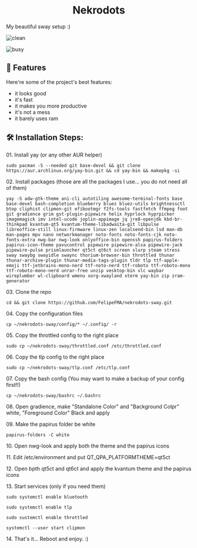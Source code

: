 <h1 align="center" id="title">Nekrodots</h1>

<p id="description">My beautiful sway setup :)</p>

  ![clean](https://github.com/user-attachments/assets/e2333ae7-4e96-4a66-893e-c6ebbab00490)

  ![busy](https://github.com/user-attachments/assets/8f22be4c-a655-4b9e-9e7f-540cc42af048)

  
<h2>🧐 Features</h2>

Here're some of the project's best features:

*   it looks good
*   it's fast
*   it makes you more productive
*   it's not a mess
*   it barely uses ram

<h2>🛠️ Installation Steps:</h2>

<p>01. Install yay (or any other AUR helper)</p>

```
sudo pacman -S --needed git base-devel && git clone https://aur.archlinux.org/yay-bin.git && cd yay-bin && makepkg -si
```

<p>02. Install packages (those are all the packages I use... you do not need all of them)</p>

```
yay -S adw-gtk-theme ani-cli autotiling awesome-terminal-fonts base base-devel bash-completion blueberry bluez bluez-utils brightnessctl btop cliphist clipmon-git efibootmgr f2fs-tools fastfetch ffmpeg foot git gradience grim gst-plugin-pipewire helix hyprlock hyprpicker imagemagick imv intel-ucode joplin-appimage jq jre8-openjdk kbd-br-thinkpad kvantum-qt5 kvantum-theme-libadwaita-git libpulse libreoffice-still linux-firmware linux-zen localsend-bin lsd man-db man-pages mpv nano networkmanager noto-fonts noto-fonts-cjk noto-fonts-extra nwg-bar nwg-look onlyoffice-bin openssh papirus-folders papirus-icon-theme pavucontrol pipewire pipewire-alsa pipewire-jack pipewire-pulse prismlauncher qt5ct qt6ct screen slurp steam stress sway swaybg swayidle swaync thorium-browser-bin throttled thunar thunar-archive-plugin thunar-media-tags-plugin tldr tlp ttf-apple-emoji ttf-jetbrains-mono-nerd ttf-noto-nerd ttf-roboto ttf-roboto-mono ttf-roboto-mono-nerd unrar-free unzip vesktop-bin vlc waybar wireplumber wl-clipboard wmenu xorg-xwayland xterm yay-bin zip zram-generator
```

<p>03. Clone the repo</p>

```
cd && git clone https://github.com/FelipeFMA/nekrodots-sway.git
```

<p>04. Copy the configuration files</p>

```
cp ~/nekrodots-sway/config/* ~/.config/ -r
```

<p>05. Copy the throttled config to the right place</p>

```
sudo cp ~/nekrodots-sway/throttled.conf /etc/throttled.conf
```

<p>06. Copy the tlp config to the right place</p>

```
sudo cp ~/nekrodots-sway/tlp.conf /etc/tlp.conf
```

<p>07. Copy the bash config (You may want to make a backup of your config first!!)</p>

```
cp ~/nekrodots-sway/bashrc ~/.bashrc
```

<p>08. Open gradience, make "Standalone Color" and "Background Colpr" white, "Foreground Color" Black and apply</p>

<p>09. Make the papirus folder be white</p>

```
papirus-folders -C white
```

<p>10. Open nwg-look and apply both the theme and the papirus icons</p>

<p>11. Edit /etc/environment and put QT_QPA_PLATFORMTHEME=qt5ct</p>

<p>12. Open bpth qt5ct and qt6ct and apply the kvantum theme and the papirus icons</p>

<p>13. Start services (only if you need them)</p>

```
sudo systemctl enable bluetooth
```

```
sudo systemctl enable tlp
```

```
sudo sustemctl enable throttled
```

```
systemctl --user start clipmon
```

<p>14. That's it... Reboot and enjoy. :)</p>
